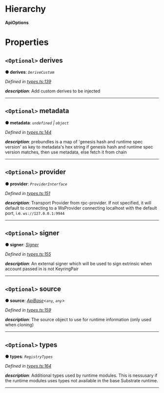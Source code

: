 

# Hierarchy

**ApiOptions**

# Properties

<a id="derives"></a>

## `<Optional>` derives

**● derives**: *`DeriveCustom`*

*Defined in [types.ts:139](https://github.com/polkadot-js/api/blob/5533b1b/packages/api/src/types.ts#L139)*

*__description__*: Add custom derives to be injected

___
<a id="metadata"></a>

## `<Optional>` metadata

**● metadata**: *`undefined` \| `object`*

*Defined in [types.ts:144](https://github.com/polkadot-js/api/blob/5533b1b/packages/api/src/types.ts#L144)*

*__description__*: prebundles is a map of 'genesis hash and runtime spec version' as key to metadata's hex string if genesis hash and runtime spec version matches, then use metadata, else fetch it from chain

___
<a id="provider"></a>

## `<Optional>` provider

**● provider**: *`ProviderInterface`*

*Defined in [types.ts:151](https://github.com/polkadot-js/api/blob/5533b1b/packages/api/src/types.ts#L151)*

*__description__*: Transport Provider from rpc-provider. If not specified, it will default to connecting to a WsProvider connecting localhost with the default port, i.e. `ws://127.0.0.1:9944`

___
<a id="signer"></a>

## `<Optional>` signer

**● signer**: *[Signer](_types_.signer.md)*

*Defined in [types.ts:155](https://github.com/polkadot-js/api/blob/5533b1b/packages/api/src/types.ts#L155)*

*__description__*: An external signer which will be used to sign extrinsic when account passed in is not KeyringPair

___
<a id="source"></a>

## `<Optional>` source

**● source**: *[ApiBase](../classes/_base_.apibase.md)<`any`, `any`>*

*Defined in [types.ts:159](https://github.com/polkadot-js/api/blob/5533b1b/packages/api/src/types.ts#L159)*

*__description__*: The source object to use for runtime information (only used when cloning)

___
<a id="types"></a>

## `<Optional>` types

**● types**: *`RegistryTypes`*

*Defined in [types.ts:164](https://github.com/polkadot-js/api/blob/5533b1b/packages/api/src/types.ts#L164)*

*__description__*: Additional types used by runtime modules. This is nessusary if the runtime modules uses types not available in the base Substrate runtime.

___

